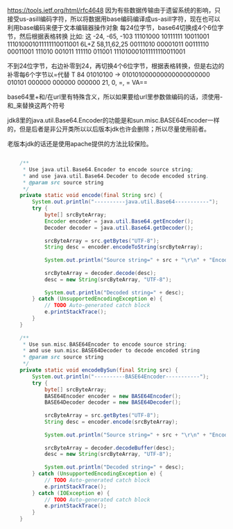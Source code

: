 https://tools.ietf.org/html/rfc4648
因为有些数据传输由于遗留系统的影响，只接受us-asill编码字符，所以将数据用base编码编译成us-asill字符，现在也可以利用base编码来便于文本编辑器操作对象
每24位字节，base64切换成4个6位字节，然后根据表格转换
比如:
这
-24, -65, -103
11101000 10111111 10011001
111010001011111110011001
6L+Z
58,11,62,25
00111010 00001011 00111110 00011001
111010 001011 111110 011001
111010001011111110011001

不到24位字节，右边补零到24，再切换4个6位字节，根据表格转换，但是右边的补零每6个字节以=代替
T
84
01010100 -> 010101000000000000000000
010101 000000 000000 000000
21, 0, =, =
VA==

base64里+和/在url里有特殊含义，所以如果要给url里参数做编码的话，须使用-和_来替换这两个符号

jdk8里的java.util.Base64.Encoder的功能是和sun.misc.BASE64Encoder一样的，但是后者是非公开类所以以后版本jdk也许会删除；所以尽量使用前者。

老版本jdk的话还是使用apache提供的方法比较保险。  


``` java

	/**
	 * Use java.util.Base64.Encoder to encode source string;
	 * and use java.util.Base64.Decoder to decode encoded string.
	 * @param src source string
	 */
	private static void encode(final String src) {
		System.out.println("----------java.util.Base64-----------");
		try {
			byte[] srcByteArray;
			Encoder encoder = java.util.Base64.getEncoder();
			Decoder decoder = java.util.Base64.getDecoder();
			
			srcByteArray = src.getBytes("UTF-8");
			String desc = encoder.encodeToString(srcByteArray);
			
			System.out.println("Source string=" + src + "\r\n" + "Encoded string=" + desc);
		
			srcByteArray = decoder.decode(desc);
			desc = new String(srcByteArray, "UTF-8");
			
			System.out.println("Decoded string=" + desc);
		} catch (UnsupportedEncodingException e) {
			// TODO Auto-generated catch block
			e.printStackTrace();
		}
	}
	
	/**
	 * Use sun.misc.BASE64Encoder to encode source string;
	 * and use sun.misc.BASE64Decoder to decode encoded string
	 * @param src source string
	 */
	private static void encodeBySun(final String src) {
		System.out.println("----------BASE64Encoder-----------");
		try {
			byte[] srcByteArray;
			BASE64Encoder encoder = new BASE64Encoder();
			BASE64Decoder decoder = new BASE64Decoder();
			
			srcByteArray = src.getBytes("UTF-8");
			String desc = encoder.encode(srcByteArray);
			
			System.out.println("Source string=" + src + "\r\n" + "Encoded string=" + desc);
		
			srcByteArray = decoder.decodeBuffer(desc);
			desc = new String(srcByteArray, "UTF-8");
			
			System.out.println("Decoded string=" + desc);
		} catch (UnsupportedEncodingException e) {
			// TODO Auto-generated catch block
			e.printStackTrace();
		} catch (IOException e) {
			// TODO Auto-generated catch block
			e.printStackTrace();
		}
	}

``` 

